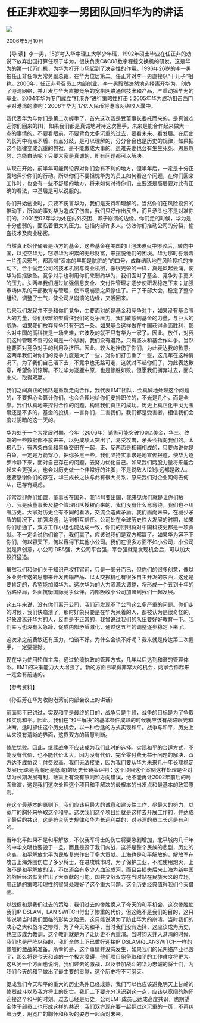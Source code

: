 # 任正非欢迎李一男团队回归华为的讲话
<img class="pv" src="https://api.visitor.plantree.me/visitor-badge/pv?namespace=plantree.me&key=renzhengfei-speeches/./docs/speeches/2006/05/在华为收购港湾时的谈话纪要.md">


2006年5月10日



【导  读】李一男，15岁考入华中理工大学少年班，1992年硕士毕业在任正非的劝说下放弃出国打算任职于华为，很快负责C&C08数字程控交换机的研发。这是华为的第一代万门机，为华为打开市场起到了决定性的作用。1996年26岁的李一男被任正非任命为常务副总裁，在华为位居第二。任正非对李一男直接以“干儿子”相称。2000年，任正非号召员工内部创业，李一男毅然决然地选择离开华为，创办了港湾网络，并开发与华为直接竞争的宽带网络通信技术和产品，严重动摇华为的基业。2004年华为专门成立“打港办”进行策略性打击；2005年华为成功狙击西门子对港湾的收购；2006年华为 17亿人民币将港湾网络收入囊中。



我代表华为与你们是第二次握手了，首先这次我是受董事长委托而来的，是真诚欢迎你们回来的[1]，如果我们都是真诚地对待这次握手，未来是能合作起来做大一点的事情的。不要看眼前，不要背负太多沉重的过去，要看未来、看发展。在历史的长河中有点矛盾、有点分歧，是可以理解的，分分合合也是历史的规律，如果把这个规律变成沉重的包袱，是不能做成大事的。患难夫妻也会有生生死死、恩恩怨怨，岂能白头呢？只要大家是真诚的，所有问题都可以解决。

从现在开始，前半年可能舆论界对你们会有不利的地方，但半年后，一定是十分正面地评价你们的行动。所以你们不要担忧华为的员工如何看这个问题，在你们回来工作时，也会有一些不舒服的地方。将来如何对待你们，主要还是高层要对此有正确的看法，中基层是可以说服的。

你们开始创业时，只要不伤害华为，我们是支持和理解的。当然你们在风险投资的推动下，所做的事对华为造成了伤害，我们只好作出反应，而且矛头也不是对准你们的。2001至02年华为处在内外交困、濒于崩溃的边缘。你们走的时候，华为是十分虚弱的，面临着很大的压力。包括内部许多人，仿效你们推动公司的分裂，偷盗技术及商业秘密。

当然真正始作俑者是西方的基金，这些基金在美国的IT泡沫破灭中惨败后，转向中国，以挖空华为，窃取华为积累的无形财富，来摆脱他们的困境。华为那时弥漫着一片歪风邪气，都高喊“资本的早期是肮脏的”的口号，成群结队地在风险投机的推动下，合手偷走公司的技术机密与商业机密，像很光荣的一样，真是风起云涌，使华为摇摇欲坠。竞争对手也利用你们来制约华为，我们面对了基金、竞争对手更大的压力。头两年我们通过加强信息安全、交付件管理才逐步使研发稳定下来；加强市场体系的干部教育与管理，使市场崩溃之风停住了。开了干部大会，稳定了整个组织，调整了士气，使公司从崩溃的边缘，又活回来。

后来我们发现并不是和你们竞争，主要面对的是基金和竞争对手，如果没有基金强大的力量，你们很难招架得住我们的竞争压力。我们敏感到基金的力量，与巨大的威胁，如果我们放弃竞争只有死路一条。如果基金这样做在中国获得全面胜利，那么对中国的高科技是一场灾难，它波及的就不只有华为一家了。因此，放任，对我们这种管理不善的公司是一个悲剧，我们没有退路，只有坚决和基金作斗争。当然也要面对竞争对手的利用及挤压。因此，较大地挫伤了你们，为此表达我的歉意。这两年我们对你们的竞争力度是大了一些，对你们打击重了一些，这几年在这种情况下，为了我们自己活下去，不竞争也无路可走，这就对不起你们了，为此表达歉意，希望你们谅解。不过华为逐鹿中原，也是惨胜如败。但愿我们摒弃过去，面向未来，取得双赢。

我们之间真正的出路是重新走向合作，我代表EMT团队，会真诚地处理这个问题的，不要担心会算计你们，也会合理地给你们安排职位的，不光是几个，而是全部。我们认真地来探讨合作的问题，构建我们真正的成功。历史上真正化干戈为玉帛还是不多的，基金的投机，一害你们，二害我们，我们都是受害者，相信我们会度过阴暗的这一天的。

华为处于一个大发展时期，今年（2006年）销售可能突破100亿美金，华三、终端的一些数据都不放进来，以免成绩太突出了，易受攻击，矛头会指向我们的。太极八卦，有两条白鱼和黑鱼交织在一起，正、反两面是相辅相成的，只要你说你是白鱼，一定是万箭穿心，把你多黑一些。我们坚持实事求是地宣传报道，使华为逐步冷静下来，面对自己存在的问题，去努力优化自己。如果我们两股力量将来能合起来会更强大，也会对历史做一个非常好的注脚，不是说敌人[2]永远都是敌人。还要感谢你们的存在，华三成长之快与此有很大关系，原来我们对企业网何去何从，还存有疑虑。

非常欢迎你们加盟，董事长在国外，我14号要出国，我来见你们就是让你们放心，我是获董事长及整个管理团队授权而来的，我们没有什么弯弯绕，我们也不纠缠历史。大家对历史会有不同的看法，交流会造成矛盾。我们面向未来，在减少矛盾的情况下，加强沟通，达到相互信任。公司处在全球历史性大发展的时期，如果你们想通了，双方工作小组也能达成一致，你们的回归将对中国科技史都是一项贡献。不一定会说你们输了，我们赢了，应该说我们是双方都赢了。如果华为容不下你们，何以容天下，何以容得下其他小公司。我们在很多方面不如小公司，小公司就是靠创意，小公司IDEA强，大公司平台强，平台强就是发现机会后，可以加大投资猛追。

虽然我们和你们关于知识产权打官司，只是一部分而已，但你们的很多创意，像以多业务传送的思想来开发传输产品、以太交换机也有很多自主开发的东西，这还是要肯定的，希望能加盟华为。这次华为的人力资源大调整，将形成一个五到十年的战略格局，外面抗衡国际竞争伙伴，内部吸收小公司加盟到我们一起发展。

这五年来说，没有你们离开公司，我们还发现不了公司这么多严重的问题。你们走的时候，我们快崩溃了，那时好象只要是在华为呆着的人，都被认为是很奇怪的，好象没离开华为的人，反而是不正常的，我曾说过我们的队伍要好好教育一下。我们幸亏也没有太急躁，促成内部矛盾激化，通过这五年的调整逐步稳定下来了。

这次来之前费敏还有压力，怕谈不好。为什么会谈不好呢？我来就是传达第二次握手，一定要握好。

现在华为使用轮值主席，通过轮流执政的管理方式，几年以后达到和谐的管理体系。EMT的决策能力大大增强了。新的方面已取得非常大的机会，两家合作起来一定会有前途的。



【参考资料】

《孙亚芳在华为收购港湾前内部会议上的讲话》



前面郭平已讲过，实现和平是最终的目的，战争只是手段，战争的目标是为了争取和实现和平。因此，我们在“和平解决”的基本条件成熟的时候就应该有战略眼光和决断，适时抓住这个历史机会，以一种合适的方式实现和平。战争与和平，历史上从来没有清晰的界面，这靠双方的智慧判断。

惨胜犹败。因此，继续战争不应该成为我们此时的选择。实现和平的合适方式，不能没有代价，也不能代价太大。因为没有代价、完全零付费无益于问题的解决、双方达不成协议；付费过高，我们无法接受，因为我们要从华为未来几十年长期稳定发展(无论是高潮还是低潮)的历史长镜头评判：这个项目这个案例这样处理是否对华为长期发展有利，政策上有没有原则和方向错误，绝不能再让2002年前后的局面重演，这是我们这次处理这个项目和平解决的最根本的出发点和最基本的政策原则。

在这个最基本的原则下，我们应该用最大的诚意和建设性工作，尽最大的努力，以宽广的胸怀来争取这个和平。这次我们这个项目组就是这样去开展工作的，并达成了最后的共识，这是符合历史规律和华为长远利益的，对港湾的员工长远是有利的。

当年北平如果不是和平解放，不仅我军将士的伤亡将要急剧增加，北平城内几千年的中华文明也要毁于一旦，而且是毁于我们内战，这将是整个民族的悲剧，历史的悲哀，和平解放北平为民族复兴作出了多大贡献。上海也是和平解放的，解放军在攻击上海外围伤亡了多少将士，在进攻城市时，为了保护工业，不准使用炮火，上海不是和平解放的话，不仅还会有多少人血流成河，而且会损失后来上海为新中国的战后经济恢复作出了大贡献的可能。国共交战双方在当时站在民族大义的立场，用正确的策略和理性的智慧处理好了这个重大问题。这个历史经典值得我们今天借鉴。

以战促和是我们过去的策略，我们过去的惨胜换来了今天的和平机会，这次惨胜使我们IP DSLAM，LAN SWITCH付出了惨重的代价。但这绝不是我们的目的，这只能说明当时我们面临的形势之险恶，这只能说明为了防止华为的崩溃，当时我们的决心之大和战斗之惨烈，为了今天的和平，当时我们没有选择，这应该成为历史，也应该成为教训，这个教训就是为了让历史不再重演。当时钧天并入港湾的时候，我们也是严阵以待的，我们全体上下已做好迎接IP DSLAM和LANSWITCH一样的惨烈的激战的准备。所幸的是，这个事情并没有发生，如果我们的光网络产业也毁了，那么将是今天和谈的一个极大障碍，他们项目组争取和平的工作难度将更大。这从另一个方面也说明，我们过去的激战，以及参加战斗的华为忠诚的将士们，为我们今天的和平做出了最主要的贡献，这个历史将不可磨灭。

促成我们今天和平的重大的历史条件已经成熟，我们可以也应该避免明天上甘岭的惨烈战斗以及我方将士的伤亡。我们上下要充分认识到这一点，应该以宽阔的胸怀迎接这个和平的时刻。过去已经是历史，公司EMT成员已达成高度共识，也期望全体干部员工也形成这样的共识：我们双方现在要一起翻过这沉重的一页，不再纠缠历史，用宽广的胸怀和积极的姿态一起面对未来。

